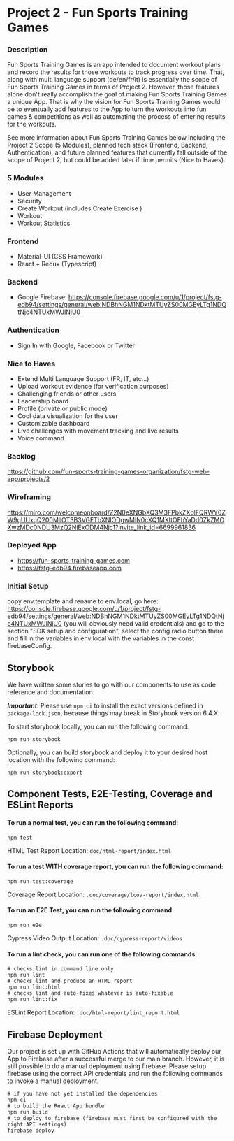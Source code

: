 # Project 2 - Fun Sports Training Games

### Description

Fun Sports Training Games is an app intended to document workout plans and record the results for those workouts to track progress over time. That, along with multi language support (de/en/fr/it) is essentially the scope of Fun Sports Training Games in terms of Project 2. However, those features alone don't really accomplish the goal of making Fun Sports Training Games a unique App. That is why the vision for Fun Sports Training Games would be to eventually add features to the App to turn the workouts into fun games & competitions as well as automating the process of entering results for the workouts.

See more information about Fun Sports Training Games below including the Project 2 Scope (5 Modules), planned tech stack (Frontend, Backend, Authentication), and future planned features that currently fall outside of the scope of Project 2, but could be added later if time permits (Nice to Haves).

### 5 Modules

- User Management
- Security
- Create Workout (includes Create Exercise )
- Workout
- Workout Statistics

### Frontend

- Material-UI (CSS Framework)
- React + Redux (Typescript)

### Backend

- Google Firebase: https://console.firebase.google.com/u/1/project/fstg-edb94/settings/general/web:NDBhNGM1NDktMTUyZS00MGEyLTg1NDQtNjc4NTUxMWJlNjU0

### Authentication

- Sign In with Google, Facebook or Twitter

### Nice to Haves

- Extend Multi Language Support (FR, IT, etc...)
- Upload workout evidence (for verification purposes)
- Challenging friends or other users
- Leadership board
- Profile (private or public mode)
- Cool data visualization for the user
- Customizable dashboard
- Live challenges with movement tracking and live results
- Voice command

### Backlog

https://github.com/fun-sports-training-games-organization/fstg-web-app/projects/2

### Wireframing

https://miro.com/welcomeonboard/Z2N0eXNGbXQ3M3FPbkZXblFQRWY0ZW9qUUxqQ200MllOT3B3VGFTbXNlODgwMlN0cXQ1MXltOFhYaDd0ZkZMOXwzMDc0NDU3MzQ2NjExODM4Njc1?invite_link_id=6699961836

### Deployed App

- https://fun-sports-training-games.com
- https://fstg-edb94.firebaseapp.com

### Initial Setup

copy env.template and rename to env.local, go here: https://console.firebase.google.com/u/1/project/fstg-edb94/settings/general/web:NDBhNGM1NDktMTUyZS00MGEyLTg1NDQtNjc4NTUxMWJlNjU0 (you will obviously need valid credentials) and go to the section "SDK setup and configuration", select the config radio button there and fill in the variables in env.local with the variables in the const firebaseConfig.

## Storybook

We have written some stories to go with our components to use as code reference and documentation.

***Important***: Please use `npm ci` to install the exact versions defined in `package-lock.json`, because things may break in Storybook version 6.4.X.

To start storybook locally, you can run the following command:

```shell
npm run storybook
```
Optionally, you can build storybook and deploy it to your desired host location with the following command:
```shell
npm run storybook:export
```

## Component Tests, E2E-Testing, Coverage and ESLint Reports
#### To run a normal test, you can run the following command:
```shell
npm test
```
HTML Test Report Location: `doc/html-report/index.html` 

#### To run a test WITH coverage report, you can run the following command:
```shell
npm run test:coverage
```
Coverage Report Location:  `.doc/coverage/lcov-report/index.html`

#### To run an E2E Test, you can run the following command:
```shell
npm run e2e
```

Cypress Video Output Location: `.doc/cypress-report/videos`

#### To run a lint check, you can run one of the following commands:
```shell
# checks lint in command line only
npm run lint
# checks lint and produce an HTML report
npm run lint:html
# checks lint and auto-fixes whatever is auto-fixable
npm run lint:fix
```

ESLint Report Location: `.doc/html-report/lint_report.html`

## Firebase Deployment
Our project is set up with GitHub Actions that will automatically deploy our App to Firebase after a successful merge to our main branch.
However, it is still possible to do a manual deployment using firebase. Please setup firebase using the correct API credentials and run the following commands to invoke a manual deployment.
```shell
# if you have not yet installed the dependencies
npm ci
# to build the React App bundle
npm run build
# to deploy to firebase (firebase must first be configured with the right API settings)
firebase deploy
```
